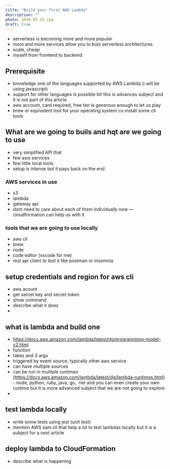 ```yaml
---
title: "Build your first AWS Lambda"
description: ""
photo: 2019-03-15.jpg
draft: true
---
```


- serverless is becoming more and more popular
- more and more services allow you to buls serverless architectures
- scale, cheap
- myself from frontend to backend

## Prerequisite

- knowledge one of the languages supported by AWS Lambda (i will be using javascript)
- support for other languages is possible bit this is advances subject and it is not part of this article
- aws account, card required, free tier is generous enough to let us play
- brew or equivelent tool for your operating system co install some cli tools

## What are we going to buils and hqt are we going to use

- very simplified API that
- few aws services
- few little local tools
- setup is intense but it pays back on the end

### AWS services in use

- s3
- lambda
- gateway api
- dont need to care about each of them individually now — cloudformation can help us with it

### tools that we are going to use locally

- aws cli
- brew
- node
- code editor (vscode for me)
- rest api client to test it like postman or insomnia

## setup credentials and region for aws cli

- aws acount
- get secret key and secret token
- show command
- describe what it does
-

## what is lambda and build one

- https://docs.aws.amazon.com/lambda/latest/dg/programming-model-v2.html
- function
- takes and 3 args
- triggered by event source, typically other aws service
- can have multiple sources
- can be run in multiple runtimes (https://docs.aws.amazon.com/lambda/latest/dg/lambda-runtimes.html) - node, python, ruby, java, go, .net and you can even create your own runtime but it is more advanced subject that we are not going to explore
-

## test lambda locally

- write some tests using jest (unit test)
- mention AWS sam cli that help a lot to test lambdas locally but it is a subject for a next article

## deploy lambda to CloudFormation

- describe what is happening
